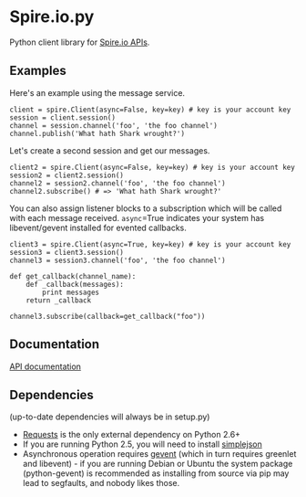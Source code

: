 Spire.io.py
===========

Python client library for [Spire.io APIs](http://spire.io).

Examples
--------

Here's an example using the message service.

    client = spire.Client(async=False, key=key) # key is your account key
    session = client.session()
    channel = session.channel('foo', 'the foo channel')
    channel.publish('What hath Shark wrought?')
    
Let's create a second session and get our messages.

    client2 = spire.Client(async=False, key=key) # key is your account key
    session2 = client2.session()
    channel2 = session2.channel('foo', 'the foo channel')
    channel2.subscribe() # => 'What hath Shark wrought?'
    
You can also assign listener blocks to a subscription which will be called with
each message received. `async`=True indicates your system has libevent/gevent
installed for evented callbacks.

    client3 = spire.Client(async=True, key=key) # key is your account key
    session3 = client3.session()
    channel3 = session3.channel('foo', 'the foo channel')
    
    def get_callback(channel_name):
        def _callback(messages):
            print messages
        return _callback

    channel3.subscribe(callback=get_callback("foo"))

Documentation
-------------

[API documentation](http://spire-io.github.com/spire.io.py/)


Dependencies
------------

(up-to-date dependencies will always be in setup.py)

- [Requests](http://pypi.python.org/pypi/requests) is the only external dependency on Python 2.6+
- If you are running Python 2.5, you will need to install [simplejson](http://pypi.python.org/pypi/simplejson/)
- Asynchronous operation requires [gevent](http://pypi.python.org/pypi/gevent) (which in turn requires greenlet and libevent) - if you are running Debian or Ubuntu the system package (python-gevent) is recommended as installing from source via pip may lead to segfaults, and nobody likes those.

